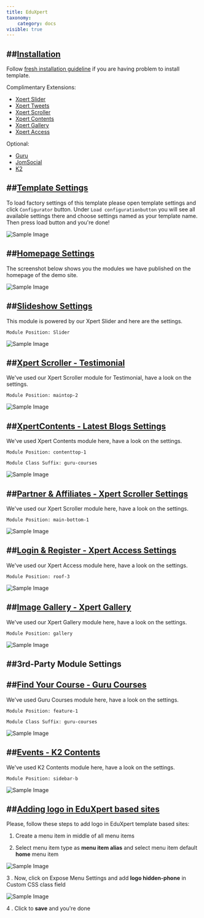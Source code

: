 ```yaml
---
title: EduXpert
taxonomy:
    category: docs
visible: true
---
```



##[Installation](#installation)
----------
Follow [fresh installation guideline](http://www.themexpert.com/documentation/expose-framework/getting-started) if you are having problem to install template.


<div class="row">
	<div class="col-md-6">
		<div class="panel panel-primary">
  <!-- Default panel contents -->
  <div class="panel-heading">Complimentary Extensions:</div>

  <!-- List group -->
  <ul class="list-group">
    <li class="list-group-item"><a href="http://www.themexpert.com/joomla-extensions/xpert-slider">Xpert Slider</a></li>
    <li class="list-group-item"><a href="http://www.themexpert.com/joomla-extensions/xpert-tweets">Xpert Tweets</a></li>
    <li class="list-group-item"><a href="http://www.themexpert.com/joomla-extensions/xpert-scroller">Xpert Scroller</a></li>
    <li class="list-group-item"><a href="http://www.themexpert.com/joomla-extensions/xpert-contents">Xpert Contents</a></li>
    <li class="list-group-item"><a href="http://www.themexpert.com/joomla-extensions/xpert-gallery">Xpert Gallery</a></li>
    <li class="list-group-item"><a href="http://www.themexpert.com/joomla-extensions/xpert-access">Xpert Access</a></li>
  </ul>
</div>
	</div>
	<div class="col-md-6">
		<div class="panel panel-default">
  <!-- Default panel contents -->
  <div class="panel-heading">Optional:</div>
  <!-- List group -->
  <ul class="list-group">
    <li class="list-group-item"><a href="http://guru.ijoomla.com">Guru</a></li>
    <li class="list-group-item"><a href="http://jomsocial.com">JomSocial</a></li>
    <li class="list-group-item"><a href="http://getk2.org">K2</a></li>
  </ul>
</div>
	</div>
</div>

##[Template Settings](#template_settings)
----------
To load factory settings of this template please open template settings and click `Configurator` button. Under `Load configurationbutton` you will see all available settings there and choose settings named as your template name. Then press load button and you're done!

![Sample Image](load-configuration.png)


##[Homepage Settings](#homepage_settings)
----------
The screenshot below shows you the modules we have published on the homepage of the demo site.

![Sample Image](home.jpg)



##[Slideshow Settings](#slideshow_settings)
----------
This module is powered by our Xpert Slider and here are the settings.

```
Module Position: Slider
```

![Sample Image](xslider.jpg)

##[Xpert Scroller - Testimonial](#xpert_scroller_testimonial)
----------
We've used our Xpert Scroller module for Testimonial, have a look on the settings.

```
Module Position: maintop-2
```

![Sample Image](xscroller-testimonial.jpg)


##[XpertContents - Latest Blogs Settings](#Xpert_content_blog_settings)
----------
We've used Xpert Contents module here, have a look on the settings.

```
Module Position: contenttop-1
```
```
Module Class Suffix: guru-courses
```

![Sample Image](xcontents.jpg)


##[Partner & Affiliates - Xpert Scroller Settings](#patner_affliate_setting)
----------
We've used our Xpert Scroller module here, have a look on the settings.

```
Module Position: main-bottom-1
```

![Sample Image](xscroller-partner.jpg)


##[Login & Register - Xpert Access Settings](#xpert_access_login_settings)
----------
We've used our Xpert Access module here, have a look on the settings.

```
Module Position: roof-3
```

![Sample Image](xaccess.jpg)



##[Image Gallery - Xpert Gallery](#xpert_image_gallery_)
----------
We've used our Xpert Gallery module here, have a look on the settings.

```
Module Position: gallery
```

![Sample Image](xgallery.jpg)


##__3rd-Party Module Settings__
----------

##[Find Your Course - Guru Courses](#guru_courses)
----------
We've used Guru Courses module here, have a look on the settings.

```
Module Position: feature-1
```
```
Module Class Suffix: guru-courses
```
![Sample Image](guru-courses.jpg)




##[Events - K2 Contents](#k2_events)
----------
We've used K2 Contents module here, have a look on the settings.


```
Module Position: sidebar-b
```
![Sample Image](k2-content.jpg)


##[Adding logo in EduXpert based sites](#logo_add)
----------
Please, follow these steps to add logo in EduXpert template based sites:

1. Create a menu item in middle of all menu items
  
2. Select menu item type as __menu item alias__ and select menu item default __home__ menu item


![Sample Image](adding-logo-1.png)

3 . Now, click on Expose Menu Settings and add __logo hidden-phone__  in Custom CSS class field

![Sample Image](adding-logo-2.png)

4 . Click to __save__ and you're done